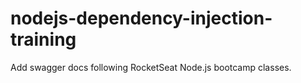 # nodejs-dependency-injection-training

Add swagger docs following RocketSeat Node.js bootcamp classes.
